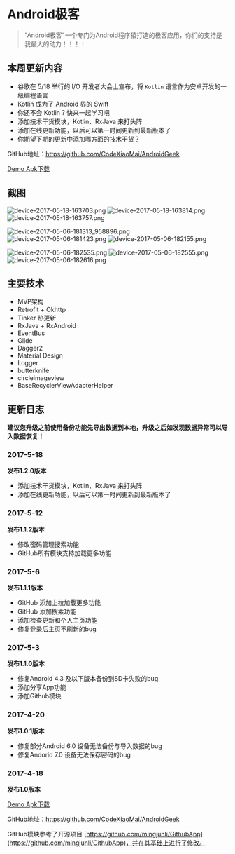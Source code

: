 # Android极客 #

> "Android极客"一个专门为Android程序猿打造的极客应用，你们的支持是我最大的动力！！！！

## 本周更新内容 ##

- 谷歌在 5/18 举行的 I/O 开发者大会上宣布，将 `Kotlin` 语言作为安卓开发的一级编程语言
- Kotlin 成为了 Android 界的 Swift
- 你还不会 Kotlin ? 快来一起学习吧
- 添加技术干货模块，Kotlin、RxJava 来打头阵
- 添加在线更新功能，以后可以第一时间更新到最新版本了
- 你期望下期的更新中添加哪方面的技术干货？

GitHub地址：https://github.com/CodeXiaoMai/AndroidGeek

[Demo Apk下载](https://github.com/CodeXiaoMai/AndroidGeek/raw/master/release/1.2.0_pro.apk)

## 截图 ##

![device-2017-05-18-163703.png](http://upload-images.jianshu.io/upload_images/5275145-b3ccd19961c90a57.png?imageMogr2/auto-orient/strip%7CimageView2/2/w/280) ![device-2017-05-18-163814.png](http://upload-images.jianshu.io/upload_images/5275145-afb9de7500104cea.png?imageMogr2/auto-orient/strip%7CimageView2/2/w/280) ![device-2017-05-18-163757.png](http://upload-images.jianshu.io/upload_images/5275145-007f93b62a3b1988.png?imageMogr2/auto-orient/strip%7CimageView2/2/w/280)

![device-2017-05-06-181313_958896.png](http://upload-images.jianshu.io/upload_images/5275145-cbc3213bbb789ec6.png?imageMogr2/auto-orient/strip%7CimageView2/2/w/280) ![device-2017-05-06-181423.png](http://upload-images.jianshu.io/upload_images/5275145-0cde9bda4f55c9db.png?imageMogr2/auto-orient/strip%7CimageView2/2/w/280) ![device-2017-05-06-182155.png](http://upload-images.jianshu.io/upload_images/5275145-84000f8dff97a752.png?imageMogr2/auto-orient/strip%7CimageView2/2/w/280) 

![device-2017-05-06-182535.png](http://upload-images.jianshu.io/upload_images/5275145-559cc566e5a40d63.png?imageMogr2/auto-orient/strip%7CimageView2/2/w/280) ![device-2017-05-06-182555.png](http://upload-images.jianshu.io/upload_images/5275145-08acc7d89becb6ff.png?imageMogr2/auto-orient/strip%7CimageView2/2/w/280) ![device-2017-05-06-182616.png](http://upload-images.jianshu.io/upload_images/5275145-3e81e59a89c8db5b.png?imageMogr2/auto-orient/strip%7CimageView2/2/w/280) 

## 主要技术 ##

- MVP架构
- Retrofit + Okhttp
- Tinker 热更新
- RxJava + RxAndroid
- EventBus
- Glide
- Dagger2
- Material Design
- Logger
- butterknife
- circleimageview
- BaseRecyclerViewAdapterHelper

## 更新日志 ##

**建议您升级之前使用备份功能先导出数据到本地，升级之后如发现数据异常可以导入数据恢复！**

### 2017-5-18 ###

**发布1.2.0版本**

- 添加技术干货模块，Kotlin、RxJava 来打头阵
- 添加在线更新功能，以后可以第一时间更新到最新版本了

### 2017-5-12 ###

**发布1.1.2版本**

- 修改密码管理搜索功能
- GitHub所有模块支持加载更多功能

### 2017-5-6 ###

**发布1.1.1版本**

- GitHub 添加上拉加载更多功能
- GitHub 添加搜索功能
- 添加检查更新和个人主页功能
- 修复登录后主页不刷新的bug
 
### 2017-5-3 ###

**发布1.1.0版本**

- 修复Android 4.3 及以下版本备份到SD卡失败的bug 
- 添加分享App功能
- 添加Github模块

### 2017-4-20 ###

**发布1.0.1版本**

- 修复部分Android 6.0 设备无法备份与导入数据的bug
- 修复Andorid 7.0 设备无法保存密码的bug

### 2017-4-18 ###

**发布1.0版本**

[Demo Apk下载](https://github.com/CodeXiaoMai/AndroidGeek/raw/master/release/1.2.0_pro.apk)

GitHub地址：https://github.com/CodeXiaoMai/AndroidGeek

GitHub模块参考了开源项目 [https://github.com/mingjunli/GithubApp](https://github.com/mingjunli/GithubApp)，并在其基础上进行了修改。